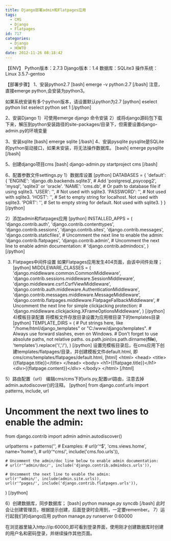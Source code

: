 ```yaml
---
title: Django部署admin和Flatpages应用
tags:
  - CMS
  - Django
  - Flatpages
id: 717
categories:
  - Django
  - HOWTO
date: 2012-11-26 08:18:42
---
```


【ENV】
Python版本：2.7.3
Django版本：1.4
数据库：SQLite3
操作系统：Linux 3.5.7-gentoo

【部署步骤】
1、安装python2.7
[bash]
emerge -v python:2.7
[/bash]
注意，直接emerge python,会安装为python3。

如果系统安装有多个python版本，请设置默认python为2.7
[python]
eselect python list
eselect python set 1
[/python]

2、安装Django
  1）可使用emerge django 命令安装
  2）或将django源码包下载下来，解压到python安装路径的site-packages/目录下，但需要设置django-admin.py的环境变量

3、安装sqlite
[bash]
   emerge sqlite
[/bash]
4、安装pysqlite
   pysqlite是SQLite的python驱动接口，如果未安装，将无法操作数据库。
 [bash]
emerge pysqlite
[/bash]

5、创建django项目cms
 [bash]
 django-admin.py startproject cms
 [/bash]

6、配置参数文件settings.py
  1）数据库设置
[python]
DATABASES = {
    'default': {
        'ENGINE': 'django.db.backends.sqlite3', # Add 'postgresql_psycopg2', 'mysql', 'sqlite3' or 'oracle'.
        'NAME': 'cms.db',                      # Or path to database file if using sqlite3.
        'USER': '',                      # Not used with sqlite3.
        'PASSWORD': '',                  # Not used with sqlite3.
        'HOST': '',                      # Set to empty string for localhost. Not used with sqlite3.
        'PORT': '',                      # Set to empty string for default. Not used with sqlite3.
    }
}
[/python]

  2）添加admin和flatpages应用
   [python]
    INSTALLED_APPS = (
    'django.contrib.auth',
    'django.contrib.contenttypes',
    'django.contrib.sessions',
    'django.contrib.sites',
    'django.contrib.messages',
    'django.contrib.staticfiles',
    # Uncomment the next line to enable the admin:
    'django.contrib.flatpages',
    'django.contrib.admin', 
    # Uncomment the next line to enable admin documentation:
    # 'django.contrib.admindocs',
)
   [/python]

  3) Flatpages中间件设置
     如果Flatpages应用发生404页面，由该中间件处理；
     [python]
    MIDDLEWARE_CLASSES = (
    'django.middleware.common.CommonMiddleware',
    'django.contrib.sessions.middleware.SessionMiddleware',
    'django.middleware.csrf.CsrfViewMiddleware',
    'django.contrib.auth.middleware.AuthenticationMiddleware',
    'django.contrib.messages.middleware.MessageMiddleware',
    'django.contrib.flatpages.middleware.FlatpageFallbackMiddleware',
    # Uncomment the next line for simple clickjacking protection:
    # 'django.middleware.clickjacking.XFrameOptionsMiddleware',
)
     [/python]
 4)模板目录配置
  将模板文件存放目录设置为应用根目录下的templates目录
  [python]
   TEMPLATE_DIRS = (
    # Put strings here, like &quot;/home/html/django_templates&quot; or &quot;C:/www/django/templates&quot;.
    # Always use forward slashes, even on Windows.
    # Don't forget to use absolute paths, not relative paths.
    os.path.join(os.path.dirname(__file__), 'templates').replace('\\','/'),
)
   [/python]
设置完模板目录后，在cms应用下创建templates/flatpages/目录，并创建模板文件default.html,
即cms/cms/templates/flatpages/default.html,
[html]
&lt;html&gt;
    &lt;head&gt;
        &lt;title&gt;{{flatpage.title}}&lt;/title&gt;
    &lt;/head&gt;
    &lt;body&gt;
        &lt;h1&gt;{{flatpage.title}}&lt;/h1&gt;
        &lt;div&gt;{{flatpage.content}}&lt;/div&gt;
    &lt;/body&gt;
&lt;/html&gt;
[/html]

  5）路由配置（url）
   编辑cms/cms下的urls.py,配置url路由，注意去掉admin.autodiscover()的注释。
[python]
from django.conf.urls import patterns, include, url

# Uncomment the next two lines to enable the admin:
from django.contrib import admin
admin.autodiscover()

urlpatterns = patterns('',
    # Examples:
    # url(r'^$', 'cms.views.home', name='home'),
    # url(r'^cms/', include('cms.foo.urls')),

    # Uncomment the admin/doc line below to enable admin documentation:
    # url(r'^admin/doc/', include('django.contrib.admindocs.urls')),

    # Uncomment the next line to enable the admin:
    url(r'^admin/', include(admin.site.urls)),
    url(r'^pages/', include('django.contrib.flatpages.urls')),
)
[/python]

   6）创建数据库，同步数据库；
[bash]
python manage.py syncdb
[/bash] 
此时会让创建管理员，根据提示创建，后面登录时会用到，一定要remember。
   7）运行起我们的django应用
     python manage.py runserver 0:60000

在浏览器里输入http://ip:60000,即可看到登录界面，使用刚才创建数据库时创建的用户名和密码登录，并继续操作其他页面。